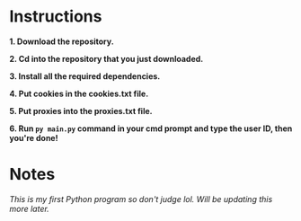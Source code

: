 # Instructions
**1. Download the repository.**

**2. Cd into the repository that you just downloaded.**

**3. Install all the required dependencies.**

**4. Put cookies in the cookies.txt file.**

**5. Put proxies into the proxies.txt file.**

**6. Run `py main.py` command in your cmd prompt and type the user ID, then you're done!**

# Notes
*This is my first Python program so don't judge lol. Will be updating this more later.*
